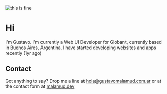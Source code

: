 ![this is fine](https://res.cloudinary.com/gusma/image/upload/v1594480067/this-is-fine-4_dye9jt.gif)

# Hi #

I'm Gustavo. I'm currently a Web UI Developer for Globant, currently based in Buenos Aires, Argentina. I have started developing websites and apps recently (1yr ago)

## Contact ##

Got anything to say? Drop me a line at [hola@gustavomalamud.com.ar](mailto:hola@gustavomalamud.com.ar) or at the contact form at [malamud.dev](https://malamud.dev)
